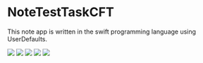 # NoteTestTaskCFT

This note app is written in the swift programming language using UserDefaults. 

![](https://github.com/dysya/NoteTestTaskCFT/blob/main/screenshots/Screenshot%202022-03-20%20at%2000.37.03.png)
![](https://github.com/dysya/NoteTestTaskCFT/blob/main/screenshots/Screenshot%202022-03-20%20at%2000.37.28.png)
![](https://github.com/dysya/NoteTestTaskCFT/blob/main/screenshots/Screenshot%202022-03-20%20at%2000.37.42.png)
![](https://github.com/dysya/NoteTestTaskCFT/blob/main/screenshots/Screenshot%202022-03-20%20at%2000.37.49.png)
![](https://github.com/dysya/NoteTestTaskCFT/blob/main/screenshots/Screenshot%202022-03-20%20at%2000.37.58.png)
